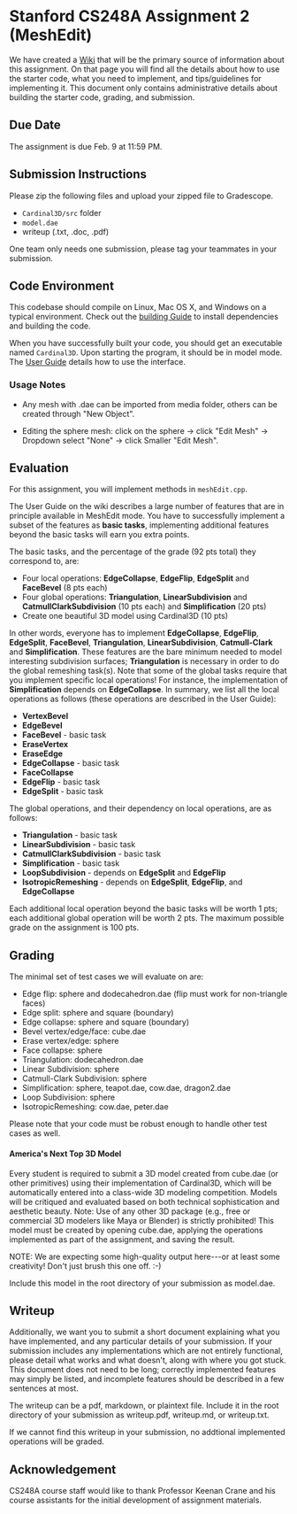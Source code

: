 # Stanford CS248A Assignment 2 (MeshEdit)

We have created a [Wiki](https://stanford-cs248.github.io/Cardinal3D/) that will be the primary source of information about this assignment. On that page you will find all the details about how to use the starter code, what you need to implement, and tips/guidelines for implementing it. This document only contains administrative details about building the starter code, grading, and submission.

## Due Date

The assignment is due Feb. 9 at 11:59 PM.

## Submission Instructions
Please zip the following files and upload your zipped file to Gradescope.

* `Cardinal3D/src` folder
* `model.dae`
* writeup (.txt, .doc, .pdf)

One team only needs one submission, please tag your teammates in your submission.

## Code Environment

This codebase should compile on Linux, Mac OS X, and Windows on a typical environment. Check out the [building Guide](https://stanford-cs248.github.io/Cardinal3D/build/) to install dependencies and building the code. 

When you have successfully built your code, you should get an executable named `Cardinal3D`. Upon starting the program, it should be in model mode. The [User Guide](https://stanford-cs248.github.io/Cardinal3D/guide/) details how to use the interface. 

### Usage Notes
* Any mesh with .dae can be imported from media folder, others can be created through "New Object".

* Editing the sphere mesh: click on the sphere -> click "Edit Mesh" -> Dropdown select "None" -> click Smaller "Edit Mesh".


## Evaluation
For this assignment, you will implement methods in `meshEdit.cpp`.

The User Guide on the wiki describes a large number of features that are in principle available in MeshEdit mode. You have to successfully implement a subset of the features as __basic tasks__, implementing additional features beyond the basic tasks will earn you extra points.

The basic tasks, and the percentage of the grade (92 pts total) they correspond to, are:

* Four local operations: **EdgeCollapse**, **EdgeFlip**, **EdgeSplit** and **FaceBevel** (8 pts each)
* Four global operations: **Triangulation**, **LinearSubdivision** and **CatmullClarkSubdivision** (10 pts each) and **Simplification** (20 pts)
* Create one beautiful 3D model using Cardinal3D (10 pts)

In other words, everyone has to implement **EdgeCollapse**, **EdgeFlip**, **EdgeSplit**, **FaceBevel**, **Triangulation**, **LinearSubdivision**, **Catmull-Clark** and **Simplification**. These features are the bare minimum needed to model interesting subdivision surfaces; **Triangulation** is necessary in order to do the global remeshing task(s). Note that some of the global tasks require that you implement specific local operations! For instance, the implementation of **Simplification** depends on **EdgeCollapse**. In summary, we list all the local operations as follows (these operations are described in the User Guide):

* **VertexBevel**
* **EdgeBevel**
* **FaceBevel** - basic task
* **EraseVertex**
* **EraseEdge**
* **EdgeCollapse** - basic task
* **FaceCollapse**
* **EdgeFlip** - basic task
* **EdgeSplit** - basic task

The global operations, and their dependency on local operations, are as follows:

* **Triangulation** - basic task
* **LinearSubdivision** - basic task
* **CatmullClarkSubdivision** - basic task
* **Simplification** - basic task
* **LoopSubdivision** - depends on **EdgeSplit** and **EdgeFlip**
* **IsotropicRemeshing** - depends on **EdgeSplit**, **EdgeFlip**, and **EdgeCollapse**

Each additional local operation beyond the basic tasks will be worth 1 pts; each additional global operation will be worth 2 pts. The maximum possible grade on the assignment is 100 pts.

## Grading

The minimal set of test cases we will evaluate on are:

* Edge flip: sphere and dodecahedron.dae (flip must work for non-triangle faces)
* Edge split: sphere and square (boundary)
* Edge collapse: sphere and square (boundary)
* Bevel vertex/edge/face: cube.dae
* Erase vertex/edge: sphere
* Face collapse: sphere
* Triangulation: dodecahedron.dae
* Linear Subdivision: sphere
* Catmull-Clark Subdivision: sphere
* Simplification: sphere, teapot.dae, cow.dae, dragon2.dae
* Loop Subdivision: sphere
* IsotropicRemeshing: cow.dae, peter.dae

Please note that your code must be robust enough to handle other test cases as well.

#### America's Next Top 3D Model

Every student is required to submit a 3D model created from cube.dae (or other primitives) using their implementation of Cardinal3D, which will be automatically entered into a class-wide 3D modeling competition. Models will be critiqued and evaluated based on both technical sophistication and aesthetic beauty. Note: Use of any other 3D package (e.g., free or commercial 3D modelers like Maya or Blender) is strictly prohibited! This model must be created by opening cube.dae, applying the operations implemented as part of the assignment, and saving the result.

NOTE: We are expecting some high-quality output here---or at least some creativity! Don't just brush this one off. :-)

Include this model in the root directory of your submission as model.dae.

## Writeup

Additionally, we want you to submit a short document explaining what you have implemented, and any particular details of your submission. If your submission includes any implementations which are not entirely functional, please detail what works and what doesn't, along with where you got stuck. This document does not need to be long; correctly implemented features may simply be listed, and incomplete features should be described in a few sentences at most.

The writeup can be a pdf, markdown, or plaintext file. Include it in the root directory of your submission as writeup.pdf, writeup.md, or writeup.txt.

If we cannot find this writeup in your submission, no addtional implemented operations will be graded.

## Acknowledgement

CS248A course staff would like to thank Professor Keenan Crane and his course assistants for the initial development of assignment materials.
